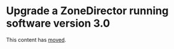 # Upgrade a ZoneDirector running software version 3.0

This content has [moved](https://ms264556.net/pages/ZD1000UpgradeFromV3).